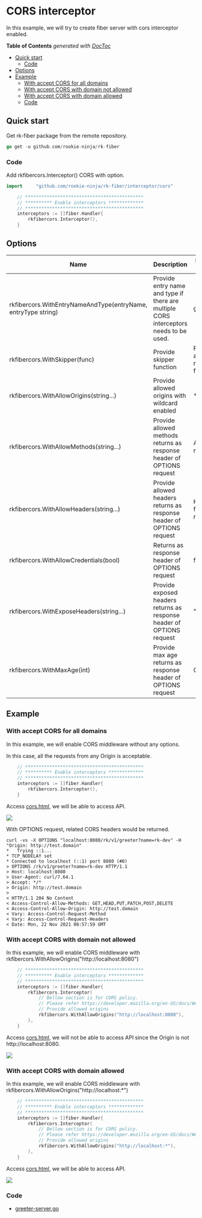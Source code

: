 # CORS interceptor
In this example, we will try to create fiber server with cors interceptor enabled.

<!-- START doctoc generated TOC please keep comment here to allow auto update -->
<!-- DON'T EDIT THIS SECTION, INSTEAD RE-RUN doctoc TO UPDATE -->
**Table of Contents**  *generated with [DocToc](https://github.com/thlorenz/doctoc)*

- [Quick start](#quick-start)
  - [Code](#code)
- [Options](#options)
- [Example](#example)
  - [With accept CORS for all domains](#with-accept-cors-for-all-domains)
  - [With accept CORS with domain not allowed](#with-accept-cors-with-domain-not-allowed)
  - [With accept CORS with domain allowed](#with-accept-cors-with-domain-allowed)
  - [Code](#code-1)

<!-- END doctoc generated TOC please keep comment here to allow auto update -->

## Quick start
Get rk-fiber package from the remote repository.

```go
go get -u github.com/rookie-ninja/rk-fiber
```

### Code
Add rkfibercors.Interceptor() CORS with option.

```go
import     "github.com/rookie-ninja/rk-fiber/interceptor/cors"
```

```go
    // ********************************************
    // ********** Enable interceptors *************
    // ********************************************
	interceptors := []fiber.Handler{
        rkfibercors.Interceptor(),
    }
```

## Options

| Name | Description | Default Values |
| ---- | ---- | ---- |
| rkfibercors.WithEntryNameAndType(entryName, entryType string) | Provide entry name and type if there are multiple CORS interceptors needs to be used. | gin, gin |
| rkfibercors.WithSkipper(func) | Provide skipper function | Function always return false. |
| rkfibercors.WithAllowOrigins(string...) | Provide allowed origins with wildcard enabled | * |
| rkfibercors.WithAllowMethods(string...) | Provide allowed methods returns as response header of OPTIONS request | All http methods |
| rkfibercors.WithAllowHeaders(string...) | Provide allowed headers returns as response header of OPTIONS request | Headers from request |
| rkfibercors.WithAllowCredentials(bool) | Returns as response header of OPTIONS request | false |
| rkfibercors.WithExposeHeaders(string...) | Provide exposed headers returns as response header of OPTIONS request | "" |
| rkfibercors.WithMaxAge(int) | Provide max age returns as response header of OPTIONS request | 0 |

## Example
### With accept CORS for all domains
In this example, we will enable CORS middleware without any options.

In this case, all the requests from any Origin is acceptable.

```go
	// ********************************************
	// ********** Enable interceptors *************
	// ********************************************
	interceptors := []fiber.Handler{
		rkfibercors.Interceptor(),
	}
```

Access [cors.html](cors.html), we will be able to access API.

![](img/cors-web.png)

With OPTIONS request, related CORS headers would be returned.

```shell script
curl -vs -X OPTIONS "localhost:8080/rk/v1/greeter?name=rk-dev" -H "Origin: http://test.domain"
*   Trying ::1...
* TCP_NODELAY set
* Connected to localhost (::1) port 8080 (#0)
> OPTIONS /rk/v1/greeter?name=rk-dev HTTP/1.1
> Host: localhost:8080
> User-Agent: curl/7.64.1
> Accept: */*
> Origin: http://test.domain
> 
< HTTP/1.1 204 No Content
< Access-Control-Allow-Methods: GET,HEAD,PUT,PATCH,POST,DELETE
< Access-Control-Allow-Origin: http://test.domain
< Vary: Access-Control-Request-Method
< Vary: Access-Control-Request-Headers
< Date: Mon, 22 Nov 2021 08:57:59 GMT
```

### With accept CORS with domain not allowed
In this example, we will enable CORS middleware with rkfibercors.WithAllowOrigins("http://localhost:8080")

```go
	// ********************************************
	// ********** Enable interceptors *************
	// ********************************************
	interceptors := []fiber.Handler{
		rkfibercors.Interceptor(
			// Bellow section is for CORS policy.
			// Please refer https://developer.mozilla.org/en-US/docs/Web/HTTP/CORS for details.
			// Provide allowed origins
			rkfibercors.WithAllowOrigins("http://localhost:8080"),
        ),
	}
```

Access [cors.html](cors.html), we will not be able to access API since the Origin is not http://localhost:8080.

![](img/cors-web-fail.png)

### With accept CORS with domain allowed
In this example, we will enable CORS middleware with rkfibercors.WithAllowOrigins("http://localhost:*")

```go
	// ********************************************
	// ********** Enable interceptors *************
	// ********************************************
	interceptors := []fiber.Handler{
		rkfibercors.Interceptor(
			// Bellow section is for CORS policy.
			// Please refer https://developer.mozilla.org/en-US/docs/Web/HTTP/CORS for details.
			// Provide allowed origins
			rkfibercors.WithAllowOrigins("http://localhost:*"),
        ),
	}
```

Access [cors.html](cors.html), we will be able to access API.

![](img/cors-web-succ.png)

### Code
- [greeter-server.go](greeter-server.go)
